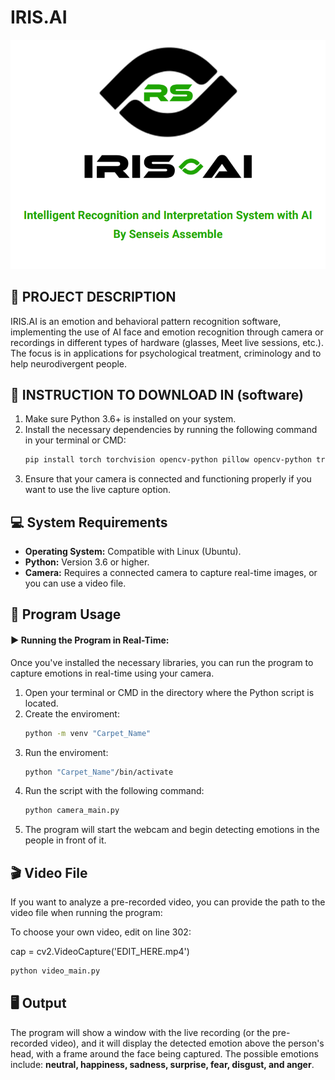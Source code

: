 # IRIS.AI

![Company Logo](Image/icon.png "IRIS.AI")

## 📝 PROJECT DESCRIPTION
<p>IRIS.AI is an emotion and behavioral pattern recognition software, implementing the use of AI face and emotion recognition through camera or recordings in different types of hardware (glasses, Meet live sessions, etc.). The focus is in applications for psychological treatment, criminology and to help neurodivergent people.</p>

## 🔨 INSTRUCTION TO DOWNLOAD IN (software)
<ol>
  <li>Make sure Python 3.6+ is installed on your system.</li>
  <li>Install the necessary dependencies by running the following command in your terminal or CMD:</li>
  
```bash
pip install torch torchvision opencv-python pillow opencv-python transformers numpy mediapipe
```
  
  <li>Ensure that your camera is connected and functioning properly if you want to use the live capture option.</li>
</ol>

## 💻 System Requirements
<ul>
  <li><strong>Operating System:</strong> Compatible with Linux (Ubuntu).</li>
  <li><strong>Python:</strong> Version 3.6 or higher.</li>
  <li><strong>Camera:</strong> Requires a connected camera to capture real-time images, or you can use a video file.</li>
</ul>

## 🚀 Program Usage
<h4>▶️ Running the Program in Real-Time:</h4>
<p>Once you've installed the necessary libraries, you can run the program to capture emotions in real-time using your camera.</p>
<ol>
  <li>Open your terminal or CMD in the directory where the Python script is located.</li>
  <li>Create the enviroment:</li>

```bash
python -m venv "Carpet_Name"
```
  <li>Run the enviroment:</li>

```bash
python "Carpet_Name"/bin/activate
```  
<li>Run the script with the following command:</li>

```bash
python camera_main.py
```
  <li>The program will start the webcam and begin detecting emotions in the people in front of it.</li>
</ol>

## 🎬 Video File
<p>If you want to analyze a pre-recorded video, you can provide the path to the video file when running the program:</p>

<p>To choose your own video, edit on line 302:</p>
<p>cap = cv2.VideoCapture('EDIT_HERE.mp4')</p>

```bash
python video_main.py
```

## 🖥️ Output
<p>The program will show a window with the live recording (or the pre-recorded video), and it will display the detected emotion above the person's head, with a frame around the face being captured. The possible emotions include: <strong>neutral, happiness, sadness, surprise, fear, disgust, and anger</strong>.</p>
